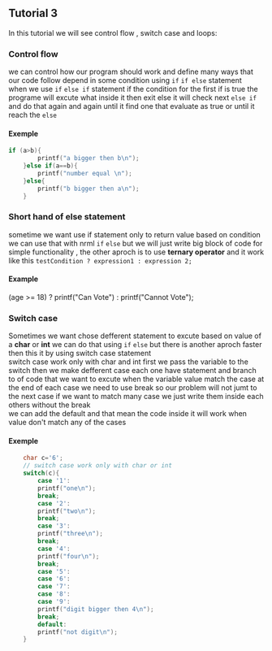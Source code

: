 ## Tutorial 3

In this tutorial we will see control flow , switch case and loops:

### Control flow
we can control how our program should work and define many ways that our code follow depend in some condition using `if` `if else` statement  
when we use `if` `else if` statement if the condition for the first if is true the programe will excute what inside it then exit else it will check next `else if` and do that again and again until it find one that evaluate as true or until it reach the `else`  
#### Exemple
```C
if (a>b){
        printf("a bigger then b\n");
    }else if(a==b){
        printf("number equal \n");
    }else{
        printf("b bigger then a\n");
    }
```
### Short hand of else statement
sometime we want use if statement only to return value based on condition we can use that with nrml `if` `else` but we will just write big block of code for simple functionality , the other aproch is to use **ternary operator** and it work like this `testCondition ? expression1 : expression 2;`
#### Example 
(age >= 18) ? printf("Can Vote") : printf("Cannot Vote");
### Switch case
Sometimes we want chose defferent statement to excute based on value of a **char** or **int** we can do that using `if` `else` but there is another aproch faster then this it by using switch case statement  
switch case work only with char and int first we pass the variable to the switch then we make defferent case each one have statement and branch to of code that we want to excute when the variable value match the case 
at the end of each case we need to use break so our problem will not jumt to the next case if we want to match many case we just write them inside each others without the break  
we can add the default and that mean the  code inside it will work when value don't match any of the cases  
#### Exemple
```C
    char c='6';
    // switch case work only with char or int
    switch(c){
        case '1':
        printf("one\n");
        break;
        case '2':
        printf("two\n");
        break;
        case '3':
        printf("three\n");
        break;
        case '4':
        printf("four\n");
        break;
        case '5':
        case '6':
        case '7':
        case '8':
        case '9':
        printf("digit bigger then 4\n");
        break;
        default:
        printf("not digit\n");
    }
```

